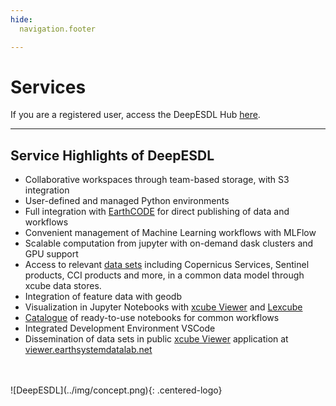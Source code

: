 ```yaml
---
hide:
  navigation.footer

---
```




# Services

If you are a registered user, access the DeepESDL Hub [here](https://deep.earthsystemdatalab.net).

---

## Service Highlights of DeepESDL

* Collaborative workspaces through team-based storage, with S3 integration 
* User-defined and managed Python environments 
* Full integration with [EarthCODE](../earthcode) for direct publishing of data and workflows 
* Convenient management of Machine Learning workflows with MLFlow 
* Scalable computation from jupyter with on-demand dask clusters and GPU support 
* Access to relevant [data sets](../data) including Copernicus Services, Sentinel products, 
  CCI products and more, in a common data model through xcube data stores. 
* Integration of feature data with geodb 
* Visualization in Jupyter Notebooks with [xcube Viewer](../guide/xcube-viewer.md) and
  [Lexcube](../guide/lexcube-viewer.md) 
* [Catalogue](../guide/jupyterlab/notebooks) of ready-to-use notebooks for common workflows 
* Integrated Development Environment VSCode 
* Dissemination of data sets in public [xcube Viewer](../guide/xcube-viewer.md) application
  at [viewer.earthsystemdatalab.net](https://viewer.earthsystemdatalab.net) 

<br>
<br>
![DeepESDL](../img/concept.png){: .centered-logo}
